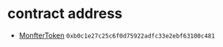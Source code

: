 # contract address

- [MonfterToken](https://etherscan.io/token/0xb0c1e27c25c6f0d75922adfc33e2ebf63100c481) ```0xb0c1e27c25c6f0d75922adfc33e2ebf63100c481```
